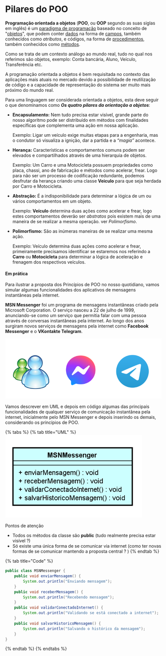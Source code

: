# Pilares do POO

**Programação orientada a objetos** (**POO**, ou **OOP** segundo as suas siglas em inglês) é um [paradigma de programação](https://pt.wikipedia.org/wiki/Paradigma\_de\_programa%C3%A7%C3%A3o) baseado no conceito de "[objetos](https://pt.wikipedia.org/wiki/Objeto\_\(ci%C3%AAncia\_da\_computa%C3%A7%C3%A3o\))", que podem conter [dados](https://pt.wikipedia.org/wiki/Dados) na forma de [campos](https://pt.wikipedia.org/wiki/Campo\_\(ci%C3%AAncia\_da\_computa%C3%A7%C3%A3o\)), também conhecidos como _atributos_, e códigos, na forma de [procedimentos](https://pt.wikipedia.org/wiki/Procedimento), também conhecidos como [métodos](https://pt.wikipedia.org/wiki/M%C3%A9todo\_\(programa%C3%A7%C3%A3o\)).

Como se trata de um contexto análogo ao mundo real, tudo no qual nos referimos são objetos, exemplo: Conta bancária, Aluno, Veículo, Transferência etc.

A programação orientada a objetos é bem requisitada no contexto das aplicações mais atuais no mercado devido a possibilidade de reutilização de código e a capacidade de representação do sistema ser muito mais próximo do mundo real.

Para uma linguagem ser considerada orientada a objetos, esta deve seguir o que denominamos como _**Os quatro pilares da orientação a objetos**_:

*   **Encapsulamento:** Nem tudo precisa estar visível, grande parte do nosso algoritmo pode ser distribuído em métodos com finalidades específicas que complementa uma ação em nossa aplicação.

    Exemplo: Ligar um veículo exige muitas etapas para a engenharia, mas o condutor só visualiza  a ignição, dar a partida e a _“magia”_ acontece.
*   **Herança:** Características e comportamentos comuns podem ser elevados e compartilhados através de uma hierarquia de objetos.

    Exemplo: Um Carro e uma Motocicleta possuem propriedades como placa, chassi, ano de fabricação e métodos como acelerar, frear. Logo para não ser um processo de codificação redundante, podemos desfrutar da herança criando uma classe **Veiculo** para que seja herdada por Carro e Motocicleta.
*   **Abstração:** É a indisponibilidade para determinar a lógica de um ou vários comportamentos em um objeto.

    Exemplo: **Veículo** determina duas ações como acelerar e frear, logo estes comportamentos deverão ser _abstratos_ pois existem mais de uma maneira de se realizar a mesma operação.   ver _Polimorfismo_.
*   **Polimorfismo:** São as inúmeras maneiras de se realizar uma mesma ação.

    Exemplo: Veículo determina duas ações como acelerar e frear, primeiramente precisamos identificar se estaremos nos referindo a **Carro** ou **Motocicleta** para determinar a lógica de aceleração e frenagem dos respectivos veículos.&#x20;

#### Em prática

Para ilustrar a proposta dos Princípios de POO no nosso quotidiano, vamos simular algumas funcionalidades dos aplicativos de mensagens instantâneas pela internet.

**MSN Messenger** foi um programa de mensagens instantâneas criado pela Microsoft Corporation. O serviço nasceu a 22 de julho de 1999, anunciando-se como um serviço que permitia falar com uma pessoa através de conversas instantâneas pela internet. Ao longo dos anos surgiram novos serviços de mensagens pela internet como **Facebook Messenger** e o **VKontakte Telegram**.

![](<../../.gitbook/assets/image (8) (1) (1).png>)

Vamos descrever em UML e depois em código  algumas das principais funcionalidades de qualquer serviço de comunicação instantânea pela internet, inicialmente pelo MSN Messenger e depois inserindo os demais, considerando os princípios de POO.

{% tabs %}
{% tab title="UML" %}
![](<../../.gitbook/assets/image (14).png>)

Pontos de atenção

* Todos os métodos da classe são **public** (tudo realmente precisa estar visível ?)
* Só existe uma única forma de se comunicar via internet (como ter novas formas de se comunicar mantendo a proposta central ? )
{% endtab %}

{% tab title="Code" %}
```java
public class MSNMessenger {
	public void enviarMensagem() {
		System.out.println("Enviando mensagem");
	}
	public void receberMensagem() {
		System.out.println("Recebendo mensagem");
	}
	public void validarConectadoInternet() {
		System.out.println("Validando se está conectado a internet");
	}
	public void salvarHistoricoMensagem() {
		System.out.println("Salvando o histórico da mensagem");
	}
}
```
{% endtab %}
{% endtabs %}
